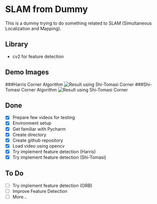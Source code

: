 # SLAM from Dummy
This is a dummy trying to do something related to SLAM (Simultaneous Localization and Mapping).
## Library 
- cv2 for feature detection
## Demo Images
###Harris Corner Algorithm
![Result using Shi-Tomasi Corner](https://s3.us-west-2.amazonaws.com/secure.notion-static.com/5b67cd59-b74a-4a87-94d8-16d9eb2ac106/Untitled.png?X-Amz-Algorithm=AWS4-HMAC-SHA256&X-Amz-Credential=AKIAT73L2G45O3KS52Y5%2F20210227%2Fus-west-2%2Fs3%2Faws4_request&X-Amz-Date=20210227T084946Z&X-Amz-Expires=86400&X-Amz-Signature=ada981f6e3f44fc791604fa15075e05eb94b1cb16ea832fce7d06c269c6d30cb&X-Amz-SignedHeaders=host&response-content-disposition=filename%20%3D%22Untitled.png%22)
###Shi-Tomasi Corner Algorithm
![Result using Shi-Tomasi Corner](https://s3.us-west-2.amazonaws.com/secure.notion-static.com/487291d2-ca26-455b-84cd-a0b66cfddc45/Untitled.png?X-Amz-Algorithm=AWS4-HMAC-SHA256&X-Amz-Credential=AKIAT73L2G45O3KS52Y5%2F20210227%2Fus-west-2%2Fs3%2Faws4_request&X-Amz-Date=20210227T084524Z&X-Amz-Expires=86400&X-Amz-Signature=4541705385af76703002744a391e97f95f9f541072af3d9b7fc332059af3e559&X-Amz-SignedHeaders=host&response-content-disposition=filename%20%3D%22Untitled.png%22)

## Done
- [x]  Prepare few videos for testing
- [x]  Environment setup 
- [x]  Get familiar with Pycharm
- [x]  Create directory
- [x]  Create github repository
- [x]  Load video using opencv
- [x]  Try implement feature detection (Harris)
- [x]  Try implement feature detection (Shi-Tomasi)

## To Do 
- [ ]  Try implement feature detection (ORB)
- [ ]  Improve Feature Detection
- [ ]  More...